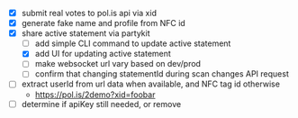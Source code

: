 - [x] submit real votes to pol.is api via xid
- [x] generate fake name and profile from NFC id
- [x] share active statement via partykit
  - [ ] add simple CLI command to update active statement
  - [x] add UI for updating active statement
  - [ ] make websocket url vary based on dev/prod
  - [ ] confirm that changing statementId during scan changes API request
- [ ] extract userId from url data when available, and NFC tag id otherwise
  - https://pol.is/2demo?xid=foobar
- [ ] determine if apiKey still needed, or remove
